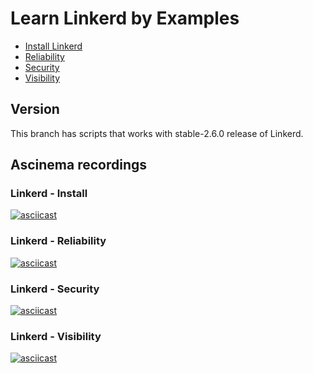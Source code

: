 # Learn Linkerd by Examples

- [Install Linkerd](scripts/#installing-linkerd)
- [Reliability](scripts/#Reliability)
- [Security](scripts/#Security)
- [Visibility](scripts/#Visibility)

## Version

This branch has scripts that works with stable-2.6.0 release of Linkerd.

## Ascinema recordings

### Linkerd - Install 
[![asciicast](https://asciinema.org/a/274840.svg)](https://asciinema.org/a/274840)

### Linkerd - Reliability
[![asciicast](https://asciinema.org/a/275479.svg)](https://asciinema.org/a/275479)

### Linkerd - Security
[![asciicast](https://asciinema.org/a/275690.svg)](https://asciinema.org/a/275690)

### Linkerd - Visibility
[![asciicast](https://asciinema.org/a/275765.svg)](https://asciinema.org/a/275765)

